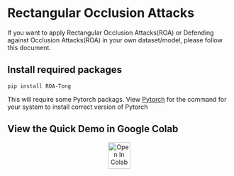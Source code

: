 # Rectangular Occlusion Attacks

If you want to apply Rectangular Occlusion Attacks(ROA) or Defending against Occlusion Attacks(ROA) in your own dataset/model,
please follow this document. 


## Install required packages
```
pip install ROA-Tong
```
This will require some Pytorch packags.
View [Pytorch](https://pytorch.org/) for the command for your system to install correct version of Pytorch 

## View the Quick Demo in Google Colab
 <div align="center">
    <a href="https://colab.research.google.com/gist/tongwu2020/bbf836348be405f3bebe96d0ea12df43/roa-doa_test.ipynb" style="width:50px;height:60px;" >
      <img src="https://camo.githubusercontent.com/52feade06f2fecbf006889a904d221e6a730c194/68747470733a2f2f636f6c61622e72657365617263682e676f6f676c652e636f6d2f6173736574732f636f6c61622d62616467652e737667" alt="Open In Colab" style="width:50px;height:60px;">
 
 </a>

</div>

